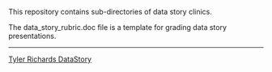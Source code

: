 This repository contains sub-directories of data story clinics.  

The data_story_rubric.doc file is a template for grading data story presentations.

-------------------------------------------------------------------------------
[Tyler Richards DataStory](https://docs.google.com/presentation/d/1mXqSwBn69yEjBMiG89uITt7rZh__ZKwdXOlEyyUpARA/present?slide=id.gcb9a0b074_1_0#slide=id.gcb9a0b074_1_0)
